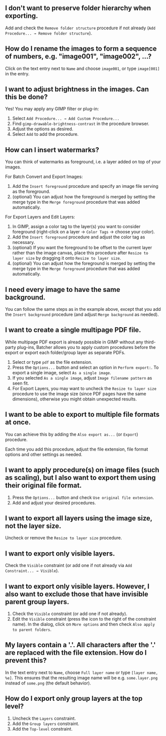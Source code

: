 ## I don't want to preserve folder hierarchy when exporting.

Add and check the `Remove folder structure` procedure if not already (`Add Procedure... → Remove folder structure`).


## How do I rename the images to form a sequence of numbers, e.g. "image001", "image002", ...?

Click on the text entry next to `Name` and choose `image001`, or type `image[001]` in the entry.


## I want to adjust brightness in the images. Can this be done?

Yes! You may apply any GIMP filter or plug-in:
1. Select `Add Procedure... → Add Custom Procedure...`
2. Find `gimp-drawable-brightness-contrast` in the procedure browser.
3. Adjust the options as desired.
4. Select `Add` to add the procedure.


## How can I insert watermarks?

You can think of watermarks as foreground, i.e. a layer added on top of your images.

For Batch Convert and Export Images:
1. Add the `Insert foreground` procedure and specify an image file serving as the foreground.
2. (optional) You can adjust how the foreground is merged by setting the merge type in the `Merge foreground` procedure that was added automatically.

For Export Layers and Edit Layers:
1. In GIMP, assign a color tag to the layer(s) you want to consider foreground (right-click on a layer → `Color Tags` → choose your color).
2. Add the `Insert foreground` procedure and adjust the color tag as necessary.
3. (optional) If you want the foreground to be offset to the current layer rather than the image canvas, place this procedure after `Resize to layer size` by dragging it onto `Resize to layer size`.
4. (optional) You can adjust how the foreground is merged by setting the merge type in the `Merge foreground` procedure that was added automatically.


## I need every image to have the same background.

You can follow the same steps as in the example above, except that you add the `Insert background` procedure (and adjust `Merge background` as needed).


## I want to create a single multipage PDF file.

While multipage PDF export is already possible in GIMP without any third-party plug-ins, Batcher allows you to apply custom procedures before the export or export each folder/group layer as separate PDFs.

1. Select or type `pdf` as the file extension.
2. Press the `Options...` button and select an option in `Perform export:`. To export a single image, select `As a single image`.
3. If you selected `As a single image`, adjust `Image filename pattern` as seen fit.
4. For Export Layers, you may want to uncheck the `Resize to layer size` procedure to use the image size (since PDF pages have the same dimensions), otherwise you might obtain unexpected results.


## I want to be able to export to multiple file formats at once.

You can achieve this by adding the `Also export as...` (or `Export`) procedure.

Each time you add this procedure, adjust the file extension, file format options and other settings as needed.


## I want to apply procedure(s) on image files (such as scaling), but I also want to export them using their original file format.

1. Press the `Options...` button and check `Use original file extension`.
2. Add and adjust your desired procedures.


## I want to export all layers using the image size, not the layer size.

Uncheck or remove the `Resize to layer size` procedure.


## I want to export only visible layers.

Check the `Visible` constraint (or add one if not already via `Add Constraint... → Visible`).


## I want to export only visible layers. However, I also want to exclude those that have invisible parent group layers.

1. Check the `Visible` constraint (or add one if not already).
2. Edit the `Visible` constraint (press the icon to the right of the constraint name).
   In the dialog, click on `More options` and then check `Also apply to parent folders`.


## My layers contain a '.'. All characters after the '.' are replaced with the file extension. How do I prevent this?

In the text entry next to `Name`, choose `Full layer name` or type `[layer name, %e]`.
This ensures that the resulting image name will be e.g. `some.layer.png` instead of `some.png` (the default behavior).


## How do I export only group layers at the top level?

1. Uncheck the `Layers` constraint.
2. Add the `Group layers` constraint.
3. Add the `Top-level` constraint.
